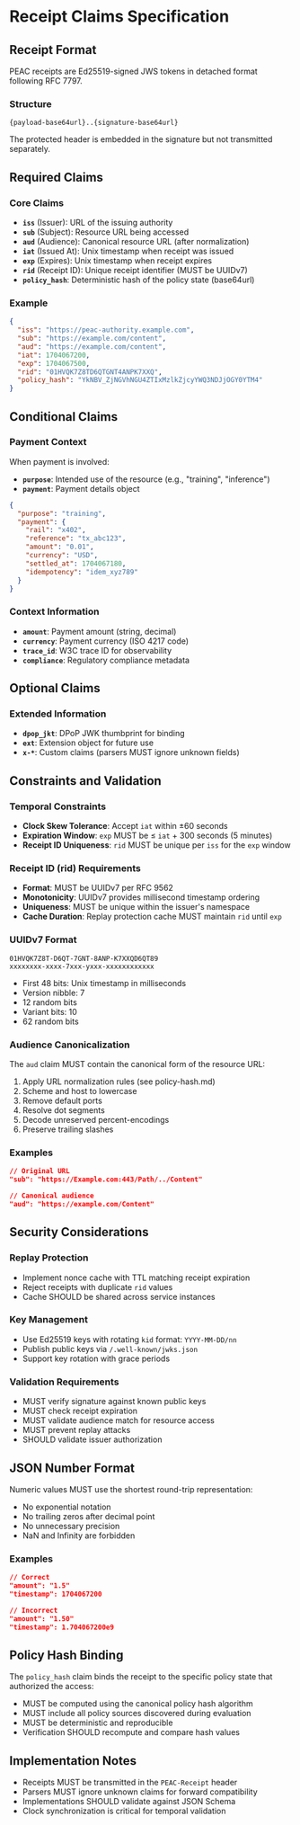 # Receipt Claims Specification

## Receipt Format

PEAC receipts are Ed25519-signed JWS tokens in detached format following RFC 7797.

### Structure

```
{payload-base64url}..{signature-base64url}
```

The protected header is embedded in the signature but not transmitted separately.

## Required Claims

### Core Claims

- **`iss`** (Issuer): URL of the issuing authority
- **`sub`** (Subject): Resource URL being accessed
- **`aud`** (Audience): Canonical resource URL (after normalization)
- **`iat`** (Issued At): Unix timestamp when receipt was issued
- **`exp`** (Expires): Unix timestamp when receipt expires
- **`rid`** (Receipt ID): Unique receipt identifier (MUST be UUIDv7)
- **`policy_hash`**: Deterministic hash of the policy state (base64url)

### Example

```json
{
  "iss": "https://peac-authority.example.com",
  "sub": "https://example.com/content",
  "aud": "https://example.com/content",
  "iat": 1704067200,
  "exp": 1704067500,
  "rid": "01HVQK7Z8TD6QTGNT4ANPK7XXQ",
  "policy_hash": "YkNBV_ZjNGVhNGU4ZTIxMzlkZjcyYWQ3NDJjOGY0YTM4"
}
```

## Conditional Claims

### Payment Context

When payment is involved:

- **`purpose`**: Intended use of the resource (e.g., "training", "inference")
- **`payment`**: Payment details object

```json
{
  "purpose": "training",
  "payment": {
    "rail": "x402",
    "reference": "tx_abc123",
    "amount": "0.01",
    "currency": "USD",
    "settled_at": 1704067180,
    "idempotency": "idem_xyz789"
  }
}
```

### Context Information

- **`amount`**: Payment amount (string, decimal)
- **`currency`**: Payment currency (ISO 4217 code)
- **`trace_id`**: W3C trace ID for observability
- **`compliance`**: Regulatory compliance metadata

## Optional Claims

### Extended Information

- **`dpop_jkt`**: DPoP JWK thumbprint for binding
- **`ext`**: Extension object for future use
- **`x-*`**: Custom claims (parsers MUST ignore unknown fields)

## Constraints and Validation

### Temporal Constraints

- **Clock Skew Tolerance**: Accept `iat` within ±60 seconds
- **Expiration Window**: `exp` MUST be ≤ `iat` + 300 seconds (5 minutes)
- **Receipt ID Uniqueness**: `rid` MUST be unique per `iss` for the `exp` window

### Receipt ID (rid) Requirements

- **Format**: MUST be UUIDv7 per RFC 9562
- **Monotonicity**: UUIDv7 provides millisecond timestamp ordering
- **Uniqueness**: MUST be unique within the issuer's namespace
- **Cache Duration**: Replay protection cache MUST maintain `rid` until `exp`

### UUIDv7 Format

```
01HVQK7Z8T-D6QT-7GNT-8ANP-K7XXQD6QT89
xxxxxxxx-xxxx-7xxx-yxxx-xxxxxxxxxxxx
```

- First 48 bits: Unix timestamp in milliseconds
- Version nibble: 7
- 12 random bits
- Variant bits: 10
- 62 random bits

### Audience Canonicalization

The `aud` claim MUST contain the canonical form of the resource URL:

1. Apply URL normalization rules (see policy-hash.md)
2. Scheme and host to lowercase
3. Remove default ports
4. Resolve dot segments
5. Decode unreserved percent-encodings
6. Preserve trailing slashes

### Examples

```json
// Original URL
"sub": "https://Example.com:443/Path/../Content"

// Canonical audience
"aud": "https://example.com/Content"
```

## Security Considerations

### Replay Protection

- Implement nonce cache with TTL matching receipt expiration
- Reject receipts with duplicate `rid` values
- Cache SHOULD be shared across service instances

### Key Management

- Use Ed25519 keys with rotating `kid` format: `YYYY-MM-DD/nn`
- Publish public keys via `/.well-known/jwks.json`
- Support key rotation with grace periods

### Validation Requirements

- MUST verify signature against known public keys
- MUST check receipt expiration
- MUST validate audience match for resource access
- MUST prevent replay attacks
- SHOULD validate issuer authorization

## JSON Number Format

Numeric values MUST use the shortest round-trip representation:

- No exponential notation
- No trailing zeros after decimal point
- No unnecessary precision
- NaN and Infinity are forbidden

### Examples

```json
// Correct
"amount": "1.5"
"timestamp": 1704067200

// Incorrect
"amount": "1.50"
"timestamp": 1.704067200e9
```

## Policy Hash Binding

The `policy_hash` claim binds the receipt to the specific policy state that authorized the access:

- MUST be computed using the canonical policy hash algorithm
- MUST include all policy sources discovered during evaluation
- MUST be deterministic and reproducible
- Verification SHOULD recompute and compare hash values

## Implementation Notes

- Receipts MUST be transmitted in the `PEAC-Receipt` header
- Parsers MUST ignore unknown claims for forward compatibility
- Implementations SHOULD validate against JSON Schema
- Clock synchronization is critical for temporal validation
